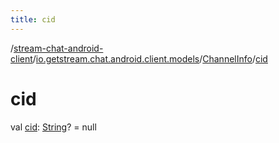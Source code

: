 ```yaml
---
title: cid
---
```

/[stream-chat-android-client](../../index.md)/[io.getstream.chat.android.client.models](../index.md)/[ChannelInfo](index.md)/[cid](cid.md)  
  
  
  
# cid  
val [cid](cid.md): [String](https://kotlinlang.org/api/latest/jvm/stdlib/kotlin/-string/index.html)? = null
